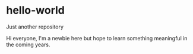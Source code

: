 # hello-world
Just another repository

Hi everyone, I'm a newbie here but hope to learn something meaningful in the coming years.
